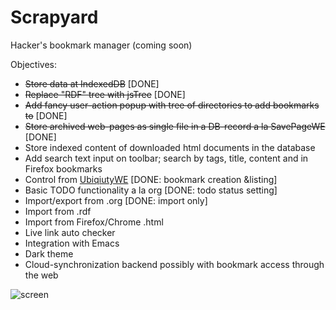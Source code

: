 # Scrapyard

Hacker's bookmark manager (coming soon)

Objectives:

* ~~Store data at IndexedDB~~ [DONE]
* ~~Replace "RDF" tree with jsTree~~ [DONE]
* ~~Add fancy user-action popup with tree of directories to add bookmarks to~~ [DONE]
* ~~Store archived web-pages as single file in a DB-record a la SavePageWE~~ [DONE]
* Store indexed content of downloaded html documents in the database
* Add search text input on toolbar; search by tags, title, content and in Firefox bookmarks
* Control from [UbiqiutyWE](https://gchristensen.github.io/ubiquitywe/) [DONE: bookmark creation &listing]
* Basic TODO functionality a la org [DONE: todo status setting]
* Import/export from .org [DONE: import only]
* Import from .rdf 
* Import from Firefox/Chrome .html
* Live link auto checker
* Integration with Emacs
* Dark theme
* Cloud-synchronization backend possibly with bookmark access through the web


![screen](/media/screen.gif?raw=true)
